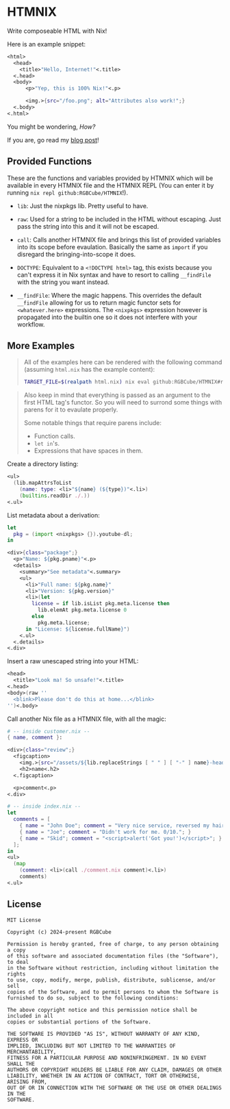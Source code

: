 # HTMNIX

Write composeable HTML with Nix!

Here is an example snippet:

```nix
<html>
  <head>
    <title>"Hello, Internet!"<.title>
  <.head>
  <body>
      <p>"Yep, this is 100% Nix!"<.p>

      <img.>{src="/foo.png"; alt="Attributes also work!";}
  <.body>
<.html>
```

You might be wondering, _How?_

If you are, go read my [blog post](https://rgbcu.be/blog/htmnix)!

## Provided Functions

These are the functions and variables provided by HTMNIX
which will be available in every HTMNIX file and the HTMNIX REPL
(You can enter it by running `nix repl github:RGBCube/HTMNIX`!).

- `lib`: Just the nixpkgs lib. Pretty useful to have.

- `raw`: Used for a string to be included in the HTML without escaping.
  Just pass the string into this and it will not be escaped.

- `call`: Calls another HTMNIX file and brings this list of provided
  variables into its scope before evaulation. Basically the same as `import`
  if you disregard the bringing-into-scope it does.

- `DOCTYPE`: Equivalent to a `<!DOCTYPE html>` tag, this exists because you can't
  express it in Nix syntax and have to resort to calling `__findFile` with the
  string you want instead.

- `__findFile`: Where the magic happens. This overrides the default `__findFile`
  allowing for us to return magic functor sets for `<whatever.here>` expressions.
  The `<nixpkgs>` expression however is propagated into the builtin one so it does
  not interfere with your workflow.

## More Examples

> All of the examples here can be rendered with the following
> command (assuming `html.nix` has the example content):
>
> ```sh
> TARGET_FILE=$(realpath html.nix) nix eval github:RGBCube/HTMNIX#result --raw --impure
> ```

> Also keep in mind that everything is passed as an argument to the
> first HTML tag's functor. So you will need to surrond some things with
> parens for it to evaulate properly.
>
> Some notable things that require parens include:
> - Function calls.
> - `let in`'s.
> - Expressions that have spaces in them.

Create a directory listing:

```nix
<ul>
  (lib.mapAttrsToList
    (name: type: <li>"${name} (${type})"<.li>)
    (builtins.readDir ./.))
<.ul>
```

List metadata about a derivation:

```nix
let
  pkg = (import <nixpkgs> {}).youtube-dl;
in

<div>{class="package";}
  <p>"Name: ${pkg.pname}"<.p>
  <details>
    <summary>"See metadata"<.summary>
    <ul>
      <li>"Full name: ${pkg.name}"
      <li>"Version: ${pkg.version}"
      <li>(let
        license = if lib.isList pkg.meta.license then
          lib.elemAt pkg.meta.license 0
        else
          pkg.meta.license;
      in "License: ${license.fullName}")
    <.ul>
  <.details>
<.div>
```

Insert a raw unescaped string into your HTML:

```nix
<head>
  <title>"Look ma! So unsafe!"<.title>
<.head>
<body>(raw ''
  <blink>Please don't do this at home...</blink>
'')<.body>
```

Call another Nix file as a HTMNIX file, with all the magic:

```nix
# -- inside customer.nix --
{ name, comment }:

<div>{class="review";}
  <figcaption>
    <img.>{src="/assets/${lib.replaceStrings [ " " ] [ "-" ] name}-headshot.webp";}
    <h2>name<.h2>
  <.figcaption>

  <p>comment<.p>
<.div>

# -- inside index.nix --
let
  comments = [
    { name = "John Doe"; comment = "Very nice service, reversed my hair loss!"; }
    { name = "Joe"; comment = "Didn't work for me. 0/10."; }
    { name = "Skid"; comment = "<script>alert('Got you!')</script>"; } # Does not work as all strings are escaped by default.
  ];
in
<ul>
  (map
    (comment: <li>(call ./comment.nix comment)<.li>)
    comments)
<.ul>
```

## License

```
MIT License

Copyright (c) 2024-present RGBCube

Permission is hereby granted, free of charge, to any person obtaining a copy
of this software and associated documentation files (the "Software"), to deal
in the Software without restriction, including without limitation the rights
to use, copy, modify, merge, publish, distribute, sublicense, and/or sell
copies of the Software, and to permit persons to whom the Software is
furnished to do so, subject to the following conditions:

The above copyright notice and this permission notice shall be included in all
copies or substantial portions of the Software.

THE SOFTWARE IS PROVIDED "AS IS", WITHOUT WARRANTY OF ANY KIND, EXPRESS OR
IMPLIED, INCLUDING BUT NOT LIMITED TO THE WARRANTIES OF MERCHANTABILITY,
FITNESS FOR A PARTICULAR PURPOSE AND NONINFRINGEMENT. IN NO EVENT SHALL THE
AUTHORS OR COPYRIGHT HOLDERS BE LIABLE FOR ANY CLAIM, DAMAGES OR OTHER
LIABILITY, WHETHER IN AN ACTION OF CONTRACT, TORT OR OTHERWISE, ARISING FROM,
OUT OF OR IN CONNECTION WITH THE SOFTWARE OR THE USE OR OTHER DEALINGS IN THE
SOFTWARE.
```
